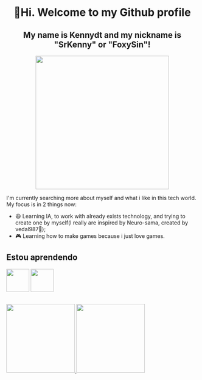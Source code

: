 <h1 align="center"> 👋Hi. Welcome to my Github profile </h1>
<div align="center">
 <h2 align="center"> My name is Kennydt and my nickname is "SrKenny" or "FoxySin"!</h2>
 <img src="https://tenor.com/pt-BR/view/luffy-cute-luffy-one-piece-one-piece-monkey-d-luffy-gif-6199004397503283892.gif" width="350" align="center">
</div>
   
I'm currently searching more about myself and what i like in this tech world.
My focus is in 2 things now:
  - 😃 Learning IA, to work with already exists technology, and trying to create one by myself(I really are inspired by Neuro-sama, created by vedal987🐢);
  - 🎮 Learning how to make games because i just love games.
   
## Estou aprendendo
<div>
  <img src="https://cdn.jsdelivr.net/gh/devicons/devicon@latest/icons/godot/godot-original-wordmark.svg" width="60" height="60"/>
  <img src="https://cdn.jsdelivr.net/gh/devicons/devicon@latest/icons/python/python-plain-wordmark.svg" width="60" height="60"/> 
</div>

##
<div>
  <a href="https://github.com/SrKenny">
  <img loading="lazy" height="180em" src="https://github-readme-stats.vercel.app/api/top-langs/?username=SrKenny&layout=compact&langs_count=7&theme=dracula"/>
  <img loading="lazy" height="180em" src="https://github-readme-stats.vercel.app/api?username=SrKenny&show_icons=true&theme=dracula&include_all_commits=true&count_private=true"/>
</div>

